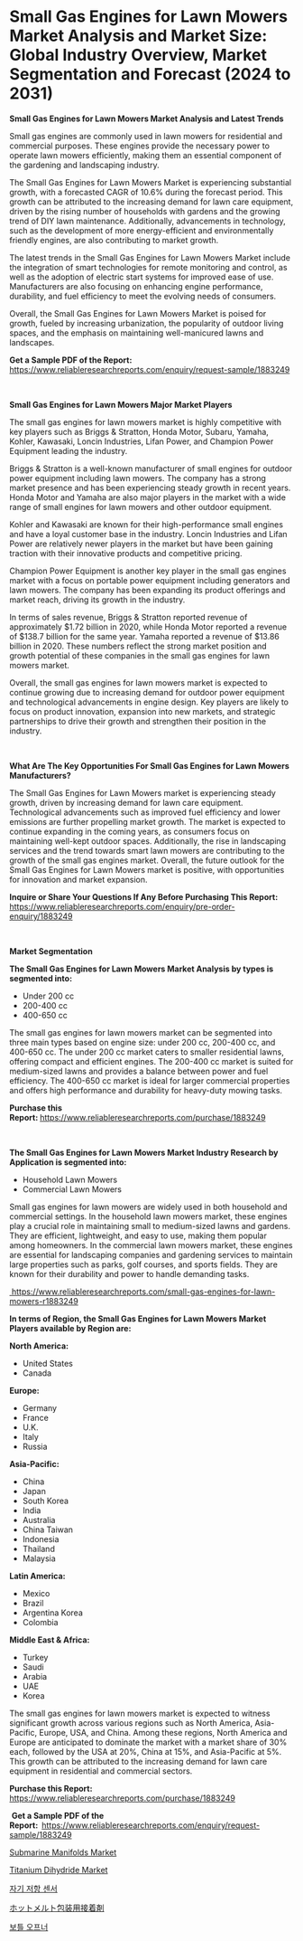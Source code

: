 <p><h1>Small Gas Engines for Lawn Mowers Market Analysis and Market Size: Global Industry Overview, Market Segmentation and Forecast (2024 to 2031)</h1></p><p><strong>Small Gas Engines for Lawn Mowers Market Analysis and Latest Trends</strong></p>
<p><p>Small gas engines are commonly used in lawn mowers for residential and commercial purposes. These engines provide the necessary power to operate lawn mowers efficiently, making them an essential component of the gardening and landscaping industry.</p><p>The Small Gas Engines for Lawn Mowers Market is experiencing substantial growth, with a forecasted CAGR of 10.6% during the forecast period. This growth can be attributed to the increasing demand for lawn care equipment, driven by the rising number of households with gardens and the growing trend of DIY lawn maintenance. Additionally, advancements in technology, such as the development of more energy-efficient and environmentally friendly engines, are also contributing to market growth.</p><p>The latest trends in the Small Gas Engines for Lawn Mowers Market include the integration of smart technologies for remote monitoring and control, as well as the adoption of electric start systems for improved ease of use. Manufacturers are also focusing on enhancing engine performance, durability, and fuel efficiency to meet the evolving needs of consumers.</p><p>Overall, the Small Gas Engines for Lawn Mowers Market is poised for growth, fueled by increasing urbanization, the popularity of outdoor living spaces, and the emphasis on maintaining well-manicured lawns and landscapes.</p></p>
<p><strong>Get a Sample PDF of the Report:&nbsp;</strong> <a href="https://www.reliableresearchreports.com/enquiry/request-sample/1883249">https://www.reliableresearchreports.com/enquiry/request-sample/1883249</a></p>
<p>&nbsp;</p>
<p><strong>Small Gas Engines for Lawn Mowers Major Market Players</strong></p>
<p><p>The small gas engines for lawn mowers market is highly competitive with key players such as Briggs & Stratton, Honda Motor, Subaru, Yamaha, Kohler, Kawasaki, Loncin Industries, Lifan Power, and Champion Power Equipment leading the industry. </p><p>Briggs & Stratton is a well-known manufacturer of small engines for outdoor power equipment including lawn mowers. The company has a strong market presence and has been experiencing steady growth in recent years. Honda Motor and Yamaha are also major players in the market with a wide range of small engines for lawn mowers and other outdoor equipment. </p><p>Kohler and Kawasaki are known for their high-performance small engines and have a loyal customer base in the industry. Loncin Industries and Lifan Power are relatively newer players in the market but have been gaining traction with their innovative products and competitive pricing. </p><p>Champion Power Equipment is another key player in the small gas engines market with a focus on portable power equipment including generators and lawn mowers. The company has been expanding its product offerings and market reach, driving its growth in the industry.</p><p>In terms of sales revenue, Briggs & Stratton reported revenue of approximately $1.72 billion in 2020, while Honda Motor reported a revenue of $138.7 billion for the same year. Yamaha reported a revenue of $13.86 billion in 2020. These numbers reflect the strong market position and growth potential of these companies in the small gas engines for lawn mowers market.</p><p>Overall, the small gas engines for lawn mowers market is expected to continue growing due to increasing demand for outdoor power equipment and technological advancements in engine design. Key players are likely to focus on product innovation, expansion into new markets, and strategic partnerships to drive their growth and strengthen their position in the industry.</p></p>
<p>&nbsp;</p>
<p><strong>What Are The Key Opportunities For Small Gas Engines for Lawn Mowers Manufacturers?</strong></p>
<p><p>The Small Gas Engines for Lawn Mowers market is experiencing steady growth, driven by increasing demand for lawn care equipment. Technological advancements such as improved fuel efficiency and lower emissions are further propelling market growth. The market is expected to continue expanding in the coming years, as consumers focus on maintaining well-kept outdoor spaces. Additionally, the rise in landscaping services and the trend towards smart lawn mowers are contributing to the growth of the small gas engines market. Overall, the future outlook for the Small Gas Engines for Lawn Mowers market is positive, with opportunities for innovation and market expansion.</p></p>
<p><strong>Inquire or Share Your Questions If Any Before Purchasing This Report:</strong> <a href="https://www.reliableresearchreports.com/enquiry/pre-order-enquiry/1883249">https://www.reliableresearchreports.com/enquiry/pre-order-enquiry/1883249</a></p>
<p>&nbsp;</p>
<p><strong>Market Segmentation</strong></p>
<p><strong>The Small Gas Engines for Lawn Mowers Market Analysis by types is segmented into:</strong></p>
<p><ul><li>Under 200 cc</li><li>200-400 cc</li><li>400-650 cc</li></ul></p>
<p><p>The small gas engines for lawn mowers market can be segmented into three main types based on engine size: under 200 cc, 200-400 cc, and 400-650 cc. The under 200 cc market caters to smaller residential lawns, offering compact and efficient engines. The 200-400 cc market is suited for medium-sized lawns and provides a balance between power and fuel efficiency. The 400-650 cc market is ideal for larger commercial properties and offers high performance and durability for heavy-duty mowing tasks.</p></p>
<p><strong>Purchase this Report:&nbsp;</strong><a href="https://www.reliableresearchreports.com/purchase/1883249">https://www.reliableresearchreports.com/purchase/1883249</a></p>
<p>&nbsp;</p>
<p><strong>The Small Gas Engines for Lawn Mowers Market Industry Research by Application is segmented into:</strong></p>
<p><ul><li>Household Lawn Mowers</li><li>Commercial Lawn Mowers</li></ul></p>
<p><p>Small gas engines for lawn mowers are widely used in both household and commercial settings. In the household lawn mowers market, these engines play a crucial role in maintaining small to medium-sized lawns and gardens. They are efficient, lightweight, and easy to use, making them popular among homeowners. In the commercial lawn mowers market, these engines are essential for landscaping companies and gardening services to maintain large properties such as parks, golf courses, and sports fields. They are known for their durability and power to handle demanding tasks.</p></p>
<p><a href="https://www.reliableresearchreports.com/small-gas-engines-for-lawn-mowers-r1883249">&nbsp;https://www.reliableresearchreports.com/small-gas-engines-for-lawn-mowers-r1883249</a></p>
<p><strong>In terms of Region, the Small Gas Engines for Lawn Mowers Market Players available by Region are:</strong></p>
<p>
    <p> <strong> North America: </strong>
        <ul>
            <li>United States</li>
            <li>Canada</li>
        </ul>
        </p> 
    <p> <strong> Europe: </strong>
        <ul>
            <li>Germany</li>
            <li>France</li>
            <li>U.K.</li>
            <li>Italy</li>
            <li>Russia</li>
        </ul>
        </p> 
    <p> <strong> Asia-Pacific: </strong>
        <ul>
            <li>China</li>
            <li>Japan</li>
            <li>South Korea</li>
            <li>India</li>
            <li>Australia</li>
            <li>China Taiwan</li>
            <li>Indonesia</li>
            <li>Thailand</li>
            <li>Malaysia</li>
        </ul>
        </p> 
    <p> <strong> Latin America: </strong>
        <ul>
            <li>Mexico</li>
            <li>Brazil</li>
            <li>Argentina Korea</li>
            <li>Colombia</li>
        </ul>
        </p> 
    <p> <strong> Middle East & Africa: </strong>
        <ul>
            <li>Turkey</li>
            <li>Saudi</li>
            <li>Arabia</li>
            <li>UAE</li>
            <li>Korea</li>
        </ul>
    </p>
    </p>
<p><p>The small gas engines for lawn mowers market is expected to witness significant growth across various regions such as North America, Asia-Pacific, Europe, USA, and China. Among these regions, North America and Europe are anticipated to dominate the market with a market share of 30% each, followed by the USA at 20%, China at 15%, and Asia-Pacific at 5%. This growth can be attributed to the increasing demand for lawn care equipment in residential and commercial sectors.</p></p>
<p><strong>Purchase this Report: </strong><a href="https://www.reliableresearchreports.com/purchase/1883249">https://www.reliableresearchreports.com/purchase/1883249</a></p>
<p>&nbsp;<strong>Get a Sample PDF of the Report:&nbsp;&nbsp;</strong><a href="https://www.reliableresearchreports.com/enquiry/request-sample/1883249">https://www.reliableresearchreports.com/enquiry/request-sample/1883249</a></p>
<p><strong></strong></p>
<p><p><a href="https://github.com/indrystar/Market-Research-Report-List-3/blob/main/submarine-manifolds-market.md">Submarine Manifolds Market</a></p><p><a href="https://issuu.com/reportprime-2/docs/titanium-dihydride-market-size-2030.pptx">Titanium Dihydride Market</a></p><p><a href="https://github.com/PercyHagernes9778/Market-Research-Report-List-1/blob/main/361895548073.md">자기 저항 센서</a></p><p><a href="https://github.com/marbadji/Market-Research-Report-List-1/blob/main/771445344497.md">ホットメルト包装用接着剤</a></p><p><a href="https://medium.com/@giovanileannon/%EB%B3%91-%EC%98%A4%ED%94%84%EB%84%88-%EC%8B%9C%EC%9E%A5-%EA%B2%BD%EC%9F%81-%EB%B6%84%EC%84%9D-%EC%8B%9C%EC%9E%A5-%ED%8A%B8%EB%A0%8C%EB%93%9C-%EB%B0%8F-2031%EB%85%84%EA%B9%8C%EC%A7%80%EC%9D%98-%EC%98%88%EC%B8%A1-744434112890">보틀 오프너</a></p></p>